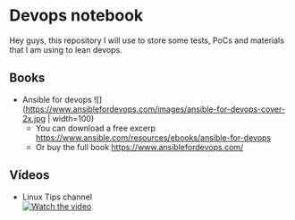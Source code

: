 # Devops notebook

Hey guys, this repository I will use to store some tests, PoCs  and materials that I am using to lean devops.

## Books
* Ansible for devops
![](https://www.ansiblefordevops.com/images/ansible-for-devops-cover-2x.jpg | width=100)
  * You can download a free excerp https://www.ansible.com/resources/ebooks/ansible-for-devops
  * Or buy the full book https://www.ansiblefordevops.com/

## Vídeos
* Linux Tips channel  
[![Watch the video](https://img.youtube.com/vi/BYM6tqn2UvQ/hqdefault.jpg)](https://www.youtube.com/watch?v=BYM6tqn2UvQ)
